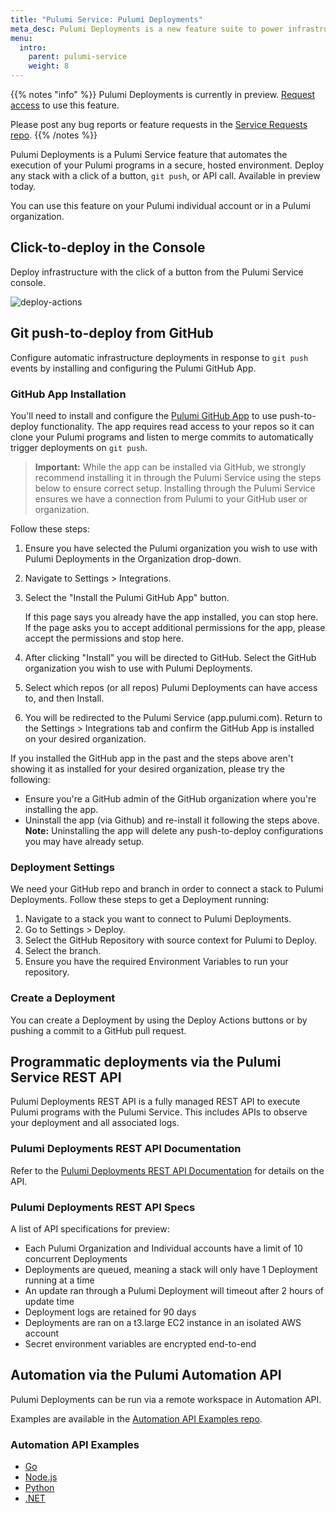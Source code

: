 ```yaml
---
title: "Pulumi Service: Pulumi Deployments"
meta_desc: Pulumi Deployments is a new feature suite to power infrastructure and platform automation and unlock the scale of the cloud.
menu:
  intro:
    parent: pulumi-service
    weight: 8
---
```


{{% notes "info" %}}
Pulumi Deployments is currently in preview. [Request access](/product/pulumi-deployments) to use this feature.

Please post any bug reports or feature requests in the [Service Requests repo](https://github.com/pulumi/service-requests/issues/new/choose).
{{% /notes %}}

Pulumi Deployments is a Pulumi Service feature that automates the execution of your Pulumi programs in a secure, hosted environment. Deploy any stack with a click of a button, `git push`, or API call. Available in preview today.

You can use this feature on your Pulumi individual account or in a Pulumi organization.

## Click-to-deploy in the Console

Deploy infrastructure with the click of a button from the Pulumi Service console.

![deploy-actions](/images/docs/service/deploy-actions.png)

## Git push-to-deploy from GitHub

Configure automatic infrastructure deployments in response to `git push` events by installing and configuring the Pulumi GitHub App.

### GitHub App Installation

You'll need to install and configure the [Pulumi GitHub App](/docs/guides/continuous-delivery/github-app/#installation-and-configuration) to use push-to-deploy functionality. The app requires read access to your repos so it can clone your Pulumi programs and listen to merge commits to automatically trigger deployments on `git push`.

> **Important:** While the app can be installed via GitHub, we strongly recommend installing it in through the Pulumi Service using the steps below to ensure correct setup. Installing through the Pulumi Service ensures we have a connection from Pulumi to your GitHub user or organization.

Follow these steps:

1. Ensure you have selected the Pulumi organization you wish to use with Pulumi Deployments in the Organization drop-down.
2. Navigate to Settings > Integrations.
3. Select the "Install the Pulumi GitHub App" button.

    If this page says you already have the app installed, you can stop here. If the page asks you to accept additional permissions for the app, please accept the permissions and stop here.

4. After clicking "Install" you will be directed to GitHub. Select the GitHub organization you wish to use with Pulumi Deployments.
5. Select which repos (or all repos) Pulumi Deployments can have access to, and then Install.
6. You will be redirected to the Pulumi Service (app.pulumi.com). Return to the Settings > Integrations tab and confirm the GitHub App is installed on your desired organization.

If you installed the GitHub app in the past and the steps above aren't showing it as installed for your desired organization, please try the following:

- Ensure you're a GitHub admin of the GitHub organization where you're installing the app.
- Uninstall the app (via Github) and re-install it following the steps above. **Note:** Uninstalling the app will delete any push-to-deploy configurations you may have already setup.

### Deployment Settings

We need your GitHub repo and branch in order to connect a stack to Pulumi Deployments. Follow these steps to get a Deployment running:

1. Navigate to a stack you want to connect to Pulumi Deployments.
2. Go to Settings > Deploy.
3. Select the GitHub Repository with source context for Pulumi to Deploy.
4. Select the branch.
5. Ensure you have the required Environment Variables to run your repository.

### Create a Deployment

You can create a Deployment by using the Deploy Actions buttons or by pushing a commit to a GitHub pull request.

## Programmatic deployments via the Pulumi Service REST API

Pulumi Deployments REST API is a fully managed REST API to execute Pulumi programs with the Pulumi Service. This includes APIs to observe your deployment and all associated logs.

### Pulumi Deployments REST API Documentation

Refer to the [Pulumi Deployments REST API Documentation](/docs/reference/deployments-rest-api) for details on the API.

### Pulumi Deployments REST API Specs

A list of API specifications for preview:

- Each Pulumi Organization and Individual accounts have a limit of 10 concurrent Deployments
- Deployments are queued, meaning a stack will only have 1 Deployment running at a time
- An update ran through a Pulumi Deployment will timeout after 2 hours of update time
- Deployment logs are retained for 90 days
- Deployments are ran on a t3.large EC2 instance in an isolated AWS account
- Secret environment variables are encrypted end-to-end

## Automation via the Pulumi Automation API

Pulumi Deployments can be run via a remote workspace in Automation API.

Examples are available in the [Automation API Examples repo](https://github.com/pulumi/automation-api-examples).

### Automation API Examples

- [Go](https://github.com/pulumi/automation-api-examples/tree/main/go/remote_deployment)
- [Node.js](https://github.com/pulumi/automation-api-examples/tree/main/nodejs/remoteDeployment-tsnode)
- [Python](https://github.com/pulumi/automation-api-examples/tree/main/python/remote_deployment)
- [.NET](https://github.com/pulumi/automation-api-examples/tree/main/dotnet/RemoteDeployment)
